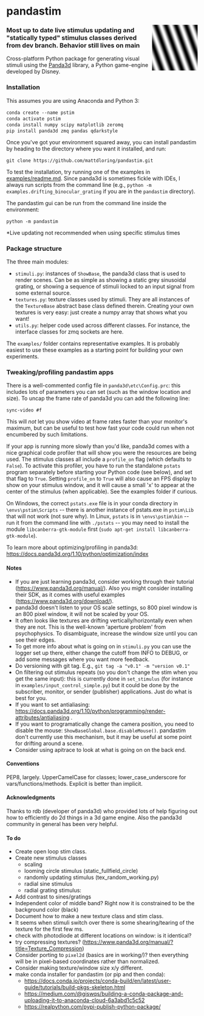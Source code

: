 # pandastim
<img align = "right" width = "120" src=".\resources\omr_sin_example.png ">

### Most up to date live stimulus updating and "statically typed" stimulus classes derived from dev branch. Behavior still lives on main




Cross-platform Python package for generating visual stimuli using the [Panda3d](https://www.panda3d.org/) library, a Python game-engine developed by Disney.

### Installation
This assumes you are using Anaconda and Python 3:

    conda create --name pstim
    conda activate pstim
    conda install numpy scipy matplotlib zeromq
    pip install panda3d zmq pandas qdarkstyle

Once you've got your environment squared away, you can install pandastim by heading to the directory where you want it installed, and run:    

    git clone https://github.com/mattdloring/pandastim.git

To test the installation, try running one of the examples in [examples/readme.md](examples/readme.md). Since panda3d is sometimes fickle with IDEs, I always run scripts from the command line (e.g., `python -m examples.drifting_binocular_grating` if you are in the `pandastim` directory).

The pandastim gui can be run from the command line inside the environment:
    
    python -m pandastim

*Live updating not recommended when using specific stimulus times




### Package structure
The three main modules:
- `stimuli.py`: instances of `ShowBase`, the panda3d class that is used to render scenes.  Can be as simple as showing a static grey sinusoidal grating, or showing a sequence of stimuli locked to an input signal from some external source.
- `textures.py`: texture classes used by stimuli. They are all instances of the `TextureBase` abstract base class defined therein. Creating your own textures is very easy: just create a numpy array that shows what you want!
- `utils.py`: helper code used across different classes. For instance, the interface classes for zmq sockets are here.

The `examples/` folder contains representative examples. It is probably easiest to use these examples as a starting point for building your own experiments.

### Tweaking/profiling pandastim apps
There is a well-commented config file in `panda3d\etc\Config.prc`: this includes lots of parameters you can set (such as the window location and size). To uncap the frame rate of panda3d you can add the following line:

    sync-video #f

This will *not* let you show video at frame rates faster than your monitor's maximum, but can be useful to test how fast your code could run when not encumbered by such limitations.

If your app is running more slowly than you'd like, panda3d comes with a nice graphical code profiler that will show you were the resources are being used. The stimulus classes all include a `profile_on` flag (which defaults to `False`). To activate this profiler, you have to run the standalone `pstats` program separately before starting your Python code (see below), and set that flag to `True`. Setting `profile_on` to `True` will also cause an FPS display to show on your stimulus window, and it will cause a small 'x' to appear at the center of the stimulus (when applicable). See the examples folder if curious.

On Windows, the correct `pstats.exe` file is in your conda directory in `\envs\pstim\Scripts` -- there is another instance of pstats.exe in `pstim\Lib` that will not work (not sure why). In Linux, `pstats` is in `\envs\pstim\bin` -- run it from the command line with `./pstats` -- you may need to install the module `libcanberra-gtk-module` first (`sudo apt-get install libcanberra-gtk-module`).

To learn more about optimizing/profiling in panda3d: https://docs.panda3d.org/1.10/python/optimization/index

#### Notes
- If you are just learning panda3d, consider working through their tutorial (https://www.panda3d.org/manual/). Also you might consider installing their SDK, as it comes with useful examples (https://www.panda3d.org/download/).
- panda3d doesn't listen to your OS scale settings, so 800 pixel window is an 800 pixel window, it will not be scaled by your OS.
- It often looks like textures are drifting vertically/horizontally even when they are not. This is the well-known 'aperture problem' from psychophysics. To disambiguate, increase the window size until you can see their edges.
- To get more info about what is going on in `stimuli.py` you can use the logger set up there, either change the cutoff from INFO to DEBUG, or add some messages where you want more feedback.
- Do versioning with git tag. E.g., `git tag -a "v0.1" -m "version v0.1"`
- On filtering out stimulus repeats (so you don't change the stim when you get the same input): this is currently done in `set_stimulus` (for instance in `examples/input_control_simple.py`) but it could be done by the subscriber, monitor, or sender (publisher) applications. Just do what is best for you.
- If you want to set antialiasing: https://docs.panda3d.org/1.10/python/programming/render-attributes/antialiasing .
- If you want to programatically change the camera position, you need to disable the mouse: `ShowBaseGlobal.base.disableMouse()`. pandastim don't currently use this mechanism, but it may be useful at some point for drifting around a scene.
- Consider using apitrace to look at what is going on on the back end.

#### Conventions
PEP8, largely. UpperCamelCase for classes; lower_case_underscore for vars/functions/methods. Explicit is better than implicit.

#### Acknowledgments
Thanks to rdb (developer of panda3d) who provided lots of help figuring out how to efficiently do 2d things in a 3d game engine. Also the panda3d community in general has been very helpful.

#### To do

- Create open loop stim class.
- Create new stimulus classes
    - scaling
    - looming circle stimulus (static_fullfield_circle)
    - randomly updating stimulus (tex_random_working.py)
    - radial sine stimulus
    - radial grating stimulus:
- Add contrast to sines/gratings
- Independent color of middle band? Right now it is constrained to be the background color (black)
- Document how to make a new texture class and stim class.
- It seems when stimuli switch over there is some shearing/tearing of the texture for the first few ms.
- check with photodiode at different locations on window: is it identical?
- try compressing textures? (https://www.panda3d.org/manual/?title=Texture_Compression)
- Consider porting to `pixel2d` (basics are in working/)? then everything will be in pixel-based coordinates rather than normalized.
-  Consider making texture/window size x/y different.
- make conda installer for pandastim (or pip and then conda):
    - https://docs.conda.io/projects/conda-build/en/latest/user-guide/tutorials/build-pkgs-skeleton.html
    - https://medium.com/@giswqs/building-a-conda-package-and-uploading-it-to-anaconda-cloud-6a3abd1c5c52
    - https://realpython.com/pypi-publish-python-package/
